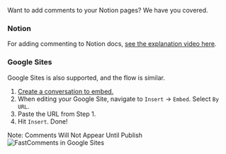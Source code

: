 Want to add comments to your Notion pages? We have you covered.

### Notion

For adding commenting to Notion docs, [see the explanation video here](https://blog.fastcomments.com/(10-05-2021)-adding-commenting-to-notion-pages.html).

### Google Sites

Google Sites is also supported, and the flow is similar.

1. [Create a conversation to embed.](https://fastcomments.com/create)
2. When editing your Google Site, navigate to `Insert` -> `Embed`. Select `By URL`.
3. Paste the URL from Step 1.
4. Hit `Insert`. Done!

<div class="screenshot white-bg">
    <div class="title">Note: Comments Will Not Appear Until Publish</div>
    <img class="screenshot-image" src="https://blog.fastcomments.com/images/google-sites-howto-done.png" title="FastComments in Google Sites" alt="FastComments in Google Sites" />
</div>
